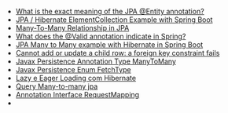 - [What is the exact meaning of the JPA @Entity annotation?](https://stackoverflow.com/questions/29332907/what-is-the-exact-meaning-of-the-jpa-entity-annotation)
- [JPA / Hibernate ElementCollection Example with Spring Boot](https://www.callicoder.com/hibernate-spring-boot-jpa-element-collection-demo/)
- [Many-To-Many Relationship in JPA](https://www.baeldung.com/jpa-many-to-many)
- [What does the @Valid annotation indicate in Spring?](https://stackoverflow.com/questions/3595160/what-does-the-valid-annotation-indicate-in-spring)
- [JPA Many to Many example with Hibernate in Spring Boot](https://www.bezkoder.com/jpa-many-to-many/)
- [Cannot add or update a child row: a foreign key constraint fails](https://stackoverflow.com/questions/5005388/cannot-add-or-update-a-child-row-a-foreign-key-constraint-fails)
- [Javax Persistence Annotation Type ManyToMany](https://jakarta.ee/specifications/persistence/2.2/apidocs/javax/persistence/manytomany)
- [Javax Persistence Enum FetchType](https://jakarta.ee/specifications/persistence/2.2/apidocs/javax/persistence/fetchtype)
- [Lazy e Eager Loading com Hibernate](https://www.devmedia.com.br/lazy-e-eager-loading-com-hibernate/29554)
- [Query Many-to-many jpa](https://stackoverflow.com/questions/72162260/query-many-to-many-jpa/72163101#72163101)
- [Annotation Interface RequestMapping](https://docs.spring.io/spring-framework/docs/current/javadoc-api/org/springframework/web/bind/annotation/RequestMapping.html#path())
- 